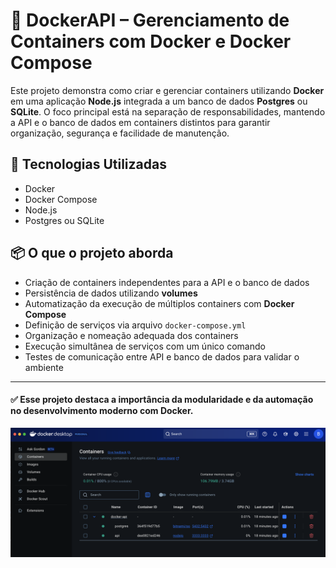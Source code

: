 # 🐳 DockerAPI – Gerenciamento de Containers com Docker e Docker Compose

Este projeto demonstra como criar e gerenciar containers utilizando **Docker** em uma aplicação **Node.js** integrada a um banco de dados **Postgres** ou **SQLite**. O foco principal está na separação de responsabilidades, mantendo a API e o banco de dados em containers distintos para garantir organização, segurança e facilidade de manutenção.

## 🚀 Tecnologias Utilizadas

- Docker
- Docker Compose
- Node.js
- Postgres ou SQLite

## 📦 O que o projeto aborda

- Criação de containers independentes para a API e o banco de dados
- Persistência de dados utilizando **volumes**
- Automatização da execução de múltiplos containers com **Docker Compose**
- Definição de serviços via arquivo `docker-compose.yml`
- Organização e nomeação adequada dos containers
- Execução simultânea de serviços com um único comando
- Testes de comunicação entre API e banco de dados para validar o ambiente

---
#### ✅ Esse projeto destaca a importância da modularidade e da automação no desenvolvimento moderno com Docker.

<p align="center">
  <img alt="License" src="https://github.com/brunooliveira7/docker-api/blob/main/assets/Docker.png">
</p>
